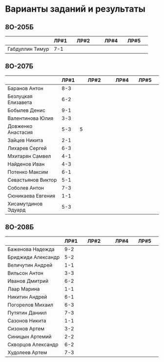 # Варианты заданий и результаты

## 8О-205Б
|                     | ЛР#1 |   | ЛР#2 |   |   | ЛР#4 |   | ЛР#5 |   |
|---------------------|------|---|------|---|---|------|---|------|---|
| Габдуллин Тимур     | 7-1  |   |      |   |   |      |   |      |   |

## 8О-207Б
|                     | ЛР#1 |   | ЛР#2 |   |   | ЛР#4 |   | ЛР#5 |   |
|---------------------|------|---|------|---|---|------|---|------|---|
| Баранов Антон       | 8-3  |   |      |   |   |      |   |      |   |
| Безлуцкая Елизавета | 6-2  |   |      |   |   |      |   |      |   |
| Бобылев Денис       | 9-1  |   |      |   |   |      |   |      |   |
| Валентинова Юлия    | 3-3  |   |      |   |   |      |   |      |   |
| Довженко Анастасия  | 5-3  | 5 |      |   |   |      |   |      |   |
| Зайцев Никита       | 2-1  |   |      |   |   |      |   |      |   |
| Лихарев Сергей      | 6-3  |   |      |   |   |      |   |      |   |
| Мхитарян Самвел     | 4-1  |   |      |   |   |      |   |      |   |
| Найденов Иван       | 4-3  |   |      |   |   |      |   |      |   |
| Потенко Максим      | 6-1  |   |      |   |   |      |   |      |   |
| Севастьянов Виктор  | 5-1  |   |      |   |   |      |   |      |   |
| Соболев Антон       | 7-3  |   |      |   |   |      |   |      |   |
| Сюникаева Евгения   | 1-1  |   |      |   |   |      |   |      |   |
| Хисамутдинов Эдуард | 5-3  |   |      |   |   |      |   |      |   |

## 8О-208Б
|                     | ЛР#1 |   | ЛР#2 |   |   | ЛР#4 |   | ЛР#5 |   |
|---------------------|------|---|------|---|---|------|---|------|---|
| Баженова Надежда    | 9-2  |   |      |   |   |      |   |      |   |
| Бриджиди Александр  | 5-2  |   |      |   |   |      |   |      |   |
| Величутин Андрей    | 1-1  |   |      |   |   |      |   |      |   |
| Вильсон Антон       | 3-3  |   |      |   |   |      |   |      |   |
| Иванов Дмитрий      | 6-2  |   |      |   |   |      |   |      |   |
| Лаар Марина         | 1-1  |   |      |   |   |      |   |      |   |
| Никитин Андрей      | 6-1  |   |      |   |   |      |   |      |   |
| Погорелов Михаил    | 6-3  |   |      |   |   |      |   |      |   |
| Путятин Даниил      | 7-3  |   |      |   |   |      |   |      |   |
| Сазонов Никита      | 1-1  |   |      |   |   |      |   |      |   |
| Сизонов Артем       | 3-2  |   |      |   |   |      |   |      |   |
| Синицын Артемий     | 2-2  |   |      |   |   |      |   |      |   |
| Скворцов Александр  | 6-2  |   |      |   |   |      |   |      |   |
| Худолеев Артем      | 7-3  |   |      |   |   |      |   |      |   |
